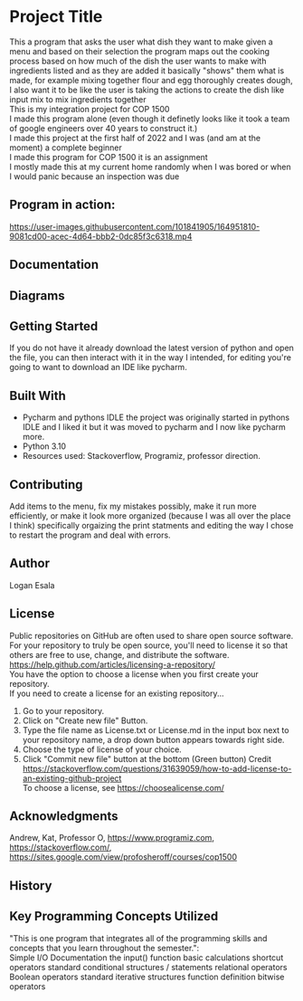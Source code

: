 # Project Title

This a program that asks the user what dish they want to make given a menu and based on their selection the program maps out the cooking process based on how much of the dish the user wants to make with ingredients listed and as they are added it basically "shows" them what is made, for example mixing together flour and egg thoroughly creates dough, I also want it to be like the user is taking the actions to create the dish like input mix to mix ingredients together<br />
This is my integration project for COP 1500<br />
I made this program alone (even though it definetly looks like it took a team of google engineers over 40 years to construct it.)<br />
I made this project at the first half of 2022 and I was (and am at the moment) a complete beginner<br />
I made this program for COP 1500 it is an assignment<br />
I mostly made this at my current home randomly when I was bored or when I would panic because an inspection was due<br />

## Program in action:

https://user-images.githubusercontent.com/101841905/164951810-9081cd00-acec-4d64-bbb2-0dc85f3c6318.mp4

## Documentation

## Diagrams

## Getting Started 
If you do not have it already download the latest version of python and open the file, you can then interact with it in the way I intended, for editing you're going to want to download an IDE like pycharm.<br />

## Built With

* Pycharm and pythons IDLE the project was originally started in pythons IDLE and I liked it but it was moved to pycharm and I now like pycharm more. 
* Python 3.10
* Resources used: Stackoverflow, Programiz, professor direction.<br />

## Contributing

Add items to the menu, fix my mistakes possibly, make it run more efficiently, or make it look more organized (because I was all over the place I think) specifically orgaizing the print statments and editing the way I chose to restart the program and deal with errors.

## Author

Logan Esala

## License

Public repositories on GitHub are often used to share open source software. For your repository to truly be open source, you'll need to license it so that others are free to use, change, and distribute the software. https://help.github.com/articles/licensing-a-repository/ <br />
You have the option to choose a license when you first create your repository. </br>
If you need to create a license for an existing repository...
1. Go to your repository.
2. Click on "Create new file" Button.
3. Type the file name as License.txt or License.md in the input box next to your repository name, a drop down button appears towards right side.
4. Choose the type of license of your choice.
5. Click "Commit new file" button at the bottom (Green button)
Credit https://stackoverflow.com/questions/31639059/how-to-add-license-to-an-existing-github-project <br />
To choose a license, see https://choosealicense.com/ 

## Acknowledgments

Andrew, Kat, Professor O, https://www.programiz.com, https://stackoverflow.com/, https://sites.google.com/view/profosheroff/courses/cop1500

## History

## Key Programming Concepts Utilized

"This is one program that integrates all of the programming skills and concepts that you learn throughout the semester.":<br />
 Simple I/O
Documentation
the input() function
basic calculations
shortcut operators
standard conditional structures / statements
relational operators
Boolean operators
standard iterative structures
function definition
bitwise operators
